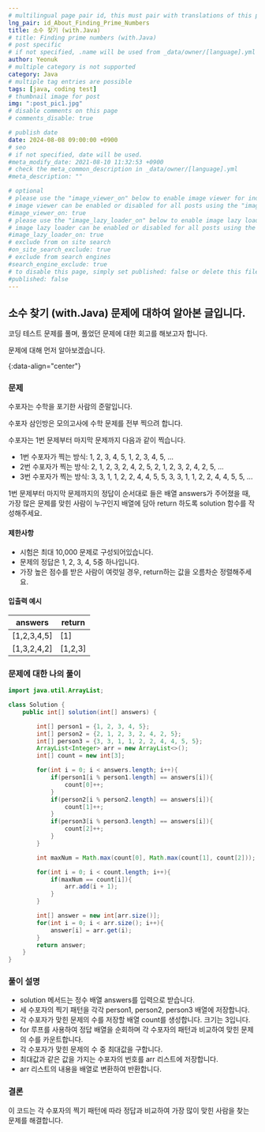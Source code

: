 ```yaml
---
# multilingual page pair id, this must pair with translations of this page. (This name must be unique)
lng_pair: id_About_Finding_Prime_Numbers
title: 소수 찾기 (with.Java)
# title: Finding prime numbers (with.Java)
# post specific
# if not specified, .name will be used from _data/owner/[language].yml
author: Yeonuk
# multiple category is not supported
category: Java
# multiple tag entries are possible
tags: [java, coding test]
# thumbnail image for post
img: ":post_pic1.jpg"
# disable comments on this page
# comments_disable: true

# publish date
date: 2024-08-08 09:00:00 +0900
# seo
# if not specified, date will be used.
#meta_modify_date: 2021-08-10 11:32:53 +0900
# check the meta_common_description in _data/owner/[language].yml
#meta_description: ""

# optional
# please use the "image_viewer_on" below to enable image viewer for individual pages or posts (_posts/ or [language]/_posts folders).
# image viewer can be enabled or disabled for all posts using the "image_viewer_posts: true" setting in _data/conf/main.yml.
#image_viewer_on: true
# please use the "image_lazy_loader_on" below to enable image lazy loader for individual pages or posts (_posts/ or [language]/_posts folders).
# image lazy loader can be enabled or disabled for all posts using the "image_lazy_loader_posts: true" setting in _data/conf/main.yml.
#image_lazy_loader_on: true
# exclude from on site search
#on_site_search_exclude: true
# exclude from search engines
#search_engine_exclude: true
# to disable this page, simply set published: false or delete this file
#published: false
---
```


<!-- outline-start -->

## 소수 찾기 (with.Java) 문제에 대하여 알아본 글입니다.

코딩 테스트 문제를 풀며, 풀었던 문제에 대한 회고를 해보고자 합니다.

문제에 대해 먼저 알아보겠습니다.

{:data-align="center"}

<!-- outline-end -->

### 문제

수포자는 수학을 포기한 사람의 준말입니다.

수포자 삼인방은 모의고사에 수학 문제를 전부 찍으려 합니다.

수포자는 1번 문제부터 마지막 문제까지 다음과 같이 찍습니다.

- 1번 수포자가 찍는 방식: 1, 2, 3, 4, 5, 1, 2, 3, 4, 5, ...
- 2번 수포자가 찍는 방식: 2, 1, 2, 3, 2, 4, 2, 5, 2, 1, 2, 3, 2, 4, 2, 5, ...
- 3번 수포자가 찍는 방식: 3, 3, 1, 1, 2, 2, 4, 4, 5, 5, 3, 3, 1, 1, 2, 2, 4, 4, 5, 5, ...

1번 문제부터 마지막 문제까지의 정답이 순서대로 들은 배열 answers가 주어졌을 때, 가장 많은 문제를 맞힌 사람이 누구인지 배열에 담아 return 하도록 solution 함수를 작성해주세요.

#### 제한사항

- 시험은 최대 10,000 문제로 구성되어있습니다.
- 문제의 정답은 1, 2, 3, 4, 5중 하나입니다.
- 가장 높은 점수를 받은 사람이 여럿일 경우, return하는 값을 오름차순 정렬해주세요.

#### 입출력 예시

| answers     | return  |
| ----------- | ------- |
| [1,2,3,4,5] | [1]     |
| [1,3,2,4,2] | [1,2,3] |

### 문제에 대한 나의 풀이

```java
import java.util.ArrayList;

class Solution {
    public int[] solution(int[] answers) {

        int[] person1 = {1, 2, 3, 4, 5};
        int[] person2 = {2, 1, 2, 3, 2, 4, 2, 5};
        int[] person3 = {3, 3, 1, 1, 2, 2, 4, 4, 5, 5};
        ArrayList<Integer> arr = new ArrayList<>();
        int[] count = new int[3];

        for(int i = 0; i < answers.length; i++){
            if(person1[i % person1.length] == answers[i]){
                count[0]++;
            }
            if(person2[i % person2.length] == answers[i]){
                count[1]++;
            }
            if(person3[i % person3.length] == answers[i]){
                count[2]++;
            }
        }

        int maxNum = Math.max(count[0], Math.max(count[1], count[2]));

        for(int i = 0; i < count.length; i++){
            if(maxNum == count[i]){
                arr.add(i + 1);
            }
        }

        int[] answer = new int[arr.size()];
        for(int i = 0; i < arr.size(); i++){
            answer[i] = arr.get(i);
        }
        return answer;
    }
}
```

### 풀이 설명

- solution 메서드는 정수 배열 answers를 입력으로 받습니다.
- 세 수포자의 찍기 패턴을 각각 person1, person2, person3 배열에 저장합니다.
- 각 수포자가 맞힌 문제의 수를 저장할 배열 count를 생성합니다. 크기는 3입니다.
- for 루프를 사용하여 정답 배열을 순회하며 각 수포자의 패턴과 비교하여 맞힌 문제의 수를 카운트합니다.
- 각 수포자가 맞힌 문제의 수 중 최대값을 구합니다.
- 최대값과 같은 값을 가지는 수포자의 번호를 arr 리스트에 저장합니다.
- arr 리스트의 내용을 배열로 변환하여 반환합니다.

### 결론

이 코드는 각 수포자의 찍기 패턴에 따라 정답과 비교하여 가장 많이 맞힌 사람을 찾는 문제를 해결합니다.
